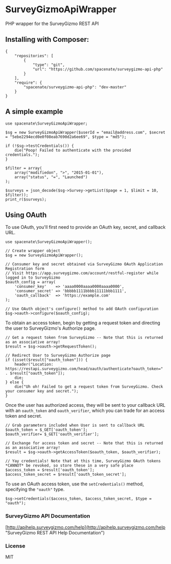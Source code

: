 # SurveyGizmoApiWrapper
PHP wrapper for the SurveyGizmo REST API

## Installing with Composer:

    {
        "repositories": [
            {
                "type": "git",
                "url": "https://github.com/spacenate/surveygizmo-api-php"
            }
        ],
        "require": {
            "spacenate/surveygizmo-api-php": "dev-master"
        }
    }

## A simple example

    use spacenate\SurveyGizmoApiWrapper;

    $sg = new SurveyGizmoApiWrapper($userId = "email@address.com", $secret = "5ebe2294ecd0e0f08eab7690d2a6ee69", $type = "md5");

    if (!$sg->testCredentials()) {
        die("Poop! Failed to authenticate with the provided credentials.");
    }

    $filter = array(
        array("modifiedon", ">", "2015-01-01"),
        array("status", "=", "Launched")
    );

    $surveys = json_decode($sg->Survey->getList($page = 1, $limit = 10, $filter));
    print_r($surveys);

## Using OAuth

To use OAuth, you'll first need to provide an OAuth key, secret, and callback URL.

    use spacenate\SurveyGizmoApiWrapper();

    // Create wrapper object
    $sg = new SurveyGizmoApiWrapper();

    // Consumer key and secret obtained via SurveyGizmo OAuth Application Registration form
    // Visit https://app.surveygizmo.com/account/restful-register while logged in to SurveyGizmo
    $oauth_config = array(
        'consumer_key'    => 'aaaa0000aaaa0000aaaa0000',
        'consumer_secret' => 'bbbbb1111bbbb11111bbb1111',
        'oauth_callback'  => 'https://example.com'
    );

    // Use OAuth object's configure() method to add OAuth configuration
    $sg->oauth->configure($oauth_config);

To obtain an access token, begin by getting a request token and directing the user to SurveyGizmo's Authorize page.

    // Get a request token from SurveyGizmo -- Note that this is returned as an associative array!
    $result = $sg->oauth->getRequestToken();

    // Redirect User to SurveyGizmo Authorize page
    if (isset($result["oauth_token"])) {
        header("Location: https://restapi.surveygizmo.com/head/oauth/authenticate?oauth_token=" . $result["oauth_token"]);
        die;
    } else {
        die("Uh oh! Failed to get a request token from SurveyGizmo. Check your consumer key and secret.");
    }

Once the user has authorized access, they will be sent to your callback URL with an `oauth_token` and `oauth_verifier`, which you can trade for an access token and secret.

    // Grab parameters included when User is sent to callback URL
    $oauth_token = $_GET['oauth_token'];
    $oauth_verifier= $_GET['oauth_verifier'];

    // Exchange for access token and secret -- Note that this is returned as an associative array!
    $result = $sg->oauth->getAccessToken($oauth_token, $oauth_verifier);

    // Yay credentials! Note that at this time, SurveyGizmo OAuth tokens *CANNOT* be revoked, so store these in a very safe place
    $access_token = $result['oauth_token'];
    $access_token_secret = $result['oauth_token_secret'];

To use an OAuth access token, use the `setCredentials()` method, specifying the `"oauth"` type.

    $sg->setCredentials($access_token, $access_token_secret, $type = "oauth");

### SurveyGizmo API Documentation
[http://apihelp.surveygizmo.com/help](http://apihelp.surveygizmo.com/help "SurveyGizmo REST API Help Documentation")

### License

MIT
